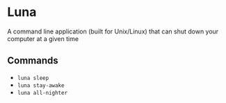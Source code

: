 # Luna

A command line application (built for Unix/Linux) that can shut down your
computer at a given time

## Commands
* `luna sleep`
* `luna stay-awake`
* `luna all-nighter`